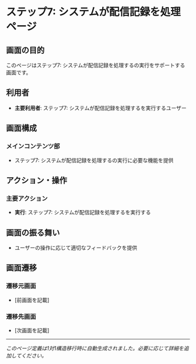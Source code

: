 # ステップ7: システムが配信記録を処理ページ

## 画面の目的
このページはステップ7: システムが配信記録を処理するの実行をサポートする画面です。

## 利用者
- **主要利用者**: ステップ7: システムが配信記録を処理するを実行するユーザー

## 画面構成

### メインコンテンツ部
- ステップ7: システムが配信記録を処理するの実行に必要な機能を提供

## アクション・操作

### 主要アクション
- **実行**: ステップ7: システムが配信記録を処理するを実行する

## 画面の振る舞い
- ユーザーの操作に応じて適切なフィードバックを提供

## 画面遷移

### 遷移元画面
- [前画面を記載]

### 遷移先画面
- [次画面を記載]

---
*このページ定義は1対1構造移行時に自動生成されました。必要に応じて詳細を追加してください。*
